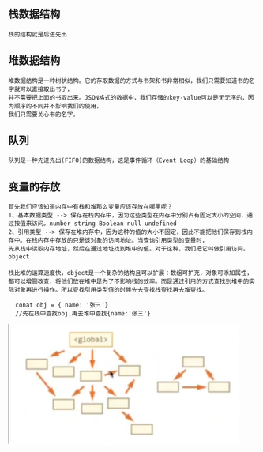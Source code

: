 ## 栈数据结构
    栈的结构就是后进先出
## 堆数据结构
    堆数据结构是一种树状结构。它的存取数据的方式与书架和书非常相似，我们只需要知道书的名字就可以直接取出书了，
    并不需要把上面的书取出来。JSON格式的数据中，我们存储的key-value可以是无无序的，因为顺序的不同并不影响我们的使用，
    我们只需要关心书的名字。
## 队列
    队列是一种先进先出(FIFO)的数据结构，这是事件循环（Event Loop）的基础结构
## 变量的存放
    首先我们应该知道内存中有栈和堆那么变量应该存放在哪里呢？
    1、基本数据类型 --> 保存在栈内存中，因为这些类型在内存中分别占有固定大小的空间，通过按值来访问。number string Boolean null undefined
    2、引用类型 --> 保存在堆内存中，因为这种的值的大小不固定，因此不能把他们保存到栈内存中。在栈内存中存放的只是该对象的访问地址。当查询引用类型的变量时，
    先从栈中读取内存地址，然后在通过地址找到堆中的值。对于这种，我们把它叫做引用访问。object
    
    栈比堆的运算速度快，object是一个复杂的结构且可以扩展：数组可扩充，对象可添加属性，
    都可以增删改查，将他们放在堆中是为了不影响栈的效率。而是通过引用的方式查找到堆中的实际对象再进行操作。所以查找引用类型值的时候先去查找栈查找再去堆查找。
```
  conat obj = { name: '张三'}
  //先在栈中查找obj,再去堆中查找{name:'张三'}
```
![图片描述](./1.png)